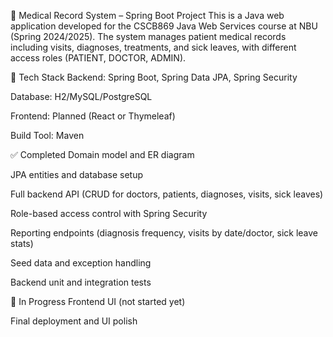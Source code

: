 🏥 Medical Record System – Spring Boot Project
This is a Java web application developed for the CSCB869 Java Web Services course at NBU (Spring 2024/2025). The system manages patient medical records including visits, diagnoses, treatments, and sick leaves, with different access roles (PATIENT, DOCTOR, ADMIN).

🔧 Tech Stack
Backend: Spring Boot, Spring Data JPA, Spring Security

Database: H2/MySQL/PostgreSQL

Frontend: Planned (React or Thymeleaf)

Build Tool: Maven

✅ Completed
Domain model and ER diagram

JPA entities and database setup

Full backend API (CRUD for doctors, patients, diagnoses, visits, sick leaves)

Role-based access control with Spring Security

Reporting endpoints (diagnosis frequency, visits by date/doctor, sick leave stats)

Seed data and exception handling

Backend unit and integration tests

🚧 In Progress
Frontend UI (not started yet)

Final deployment and UI polish
